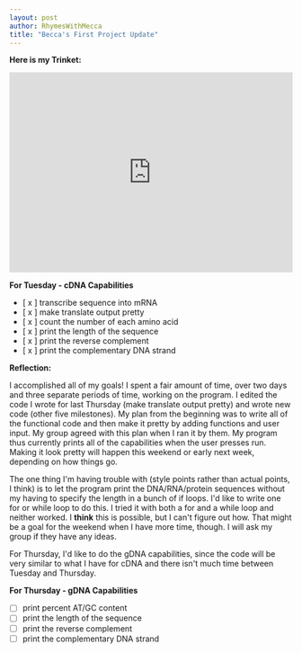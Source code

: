 ```yaml
---
layout: post
author: RhymesWithMecca
title: "Becca's First Project Update"
---
```


**Here is my Trinket:**

<iframe src="https://trinket.io/embed/python3/d34c00d642" width="100%" height="356" frameborder="0" marginwidth="0" marginheight="0" allowfullscreen></iframe>

**For Tuesday - cDNA Capabilities**  

  - [ x ] transcribe sequence into mRNA
  - [ x ] make translate output pretty
  - [ x ] count the number of each amino acid
  - [ x ] print the length of the sequence
  - [ x ] print the reverse complement
  - [ x ] print the complementary DNA strand

**Reflection:**

I accomplished all of my goals!  I spent a fair amount of time, over two days and three separate periods of time, working on the program.  I edited the code I wrote for last Thursday (make translate output pretty) and wrote new code (other five milestones).  My plan from the beginning was to write all of the functional code and then make it pretty by adding functions and user input.  My group agreed with this plan when I ran it by them.  My program thus currently prints all of the capabilities when the user presses run.  Making it look pretty will happen this weekend or early next week, depending on how things go.

The one thing I'm having trouble with (style points rather than actual points, I think) is to let the program print the DNA/RNA/protein sequences without my having to specify the length in a bunch of if loops.  I'd like to write one for or while loop to do this.  I tried it with both a for and a while loop and neither worked.  I **think** this is possible, but I can't figure out how.  That might be a goal for the weekend when I have more time, though.  I will ask my group if they have any ideas.

For Thursday, I'd like to do the gDNA capabilities, since the code will be very similar to what I have for cDNA and there isn't much time between Tuesday and Thursday. 

**For Thursday - gDNA Capabilities**

 - [ ] print percent AT/GC content
 - [ ] print the length of the sequence
 - [ ] print the reverse complement
 - [ ] print the complementary DNA strand

